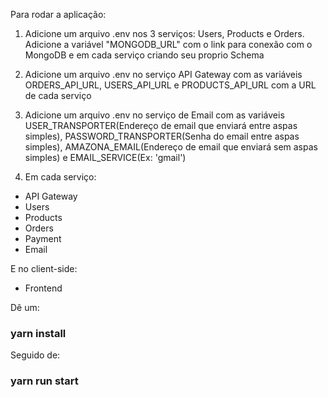 Para rodar a aplicação:

1) Adicione um arquivo .env nos 3 serviços: Users, Products e Orders. Adicione a variável "MONGODB_URL" com o link para conexão com o MongoDB e em cada serviço criando seu proprio Schema

2) Adicione um arquivo .env no serviço API Gateway com as variáveis ORDERS_API_URL, USERS_API_URL e PRODUCTS_API_URL com a URL de cada serviço

3) Adicione um arquivo .env no serviço de Email com as variáveis USER_TRANSPORTER(Endereço de email que enviará entre aspas simples), PASSWORD_TRANSPORTER(Senha do email entre aspas simples), AMAZONA_EMAIL(Endereço de email que enviará sem aspas simples) e EMAIL_SERVICE(Ex: 'gmail')

4) Em cada serviço:

- API Gateway
- Users 
- Products
- Orders
- Payment
- Email

E no client-side:

- Frontend

Dê um: 

### yarn install

Seguido de:

### yarn run start

